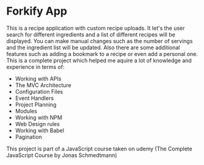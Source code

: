 # Forkify App

This is a recipe application with custom recipe uploads. It let's the user search for different ingredients and a list of different recipes will be displayed. You can make manual changes such as the number of servings and the ingredient list will be updated. Also there are some additional features such as adding a bookmark to a recipe or even add a personal one. This is a complete project which helped me aquire a lot of knowledge and experience in terms of:

- Working with APIs
- The MVC Architecture
- Configuration Files
- Event Handlers
- Project Planning
- Modules
- Working with NPM
- Web Design rules
- Working with Babel
- Pagination

This project is part of a JavaScript course taken on udemy (The Complete JavaScript Course by Jonas Schmedtmann)
